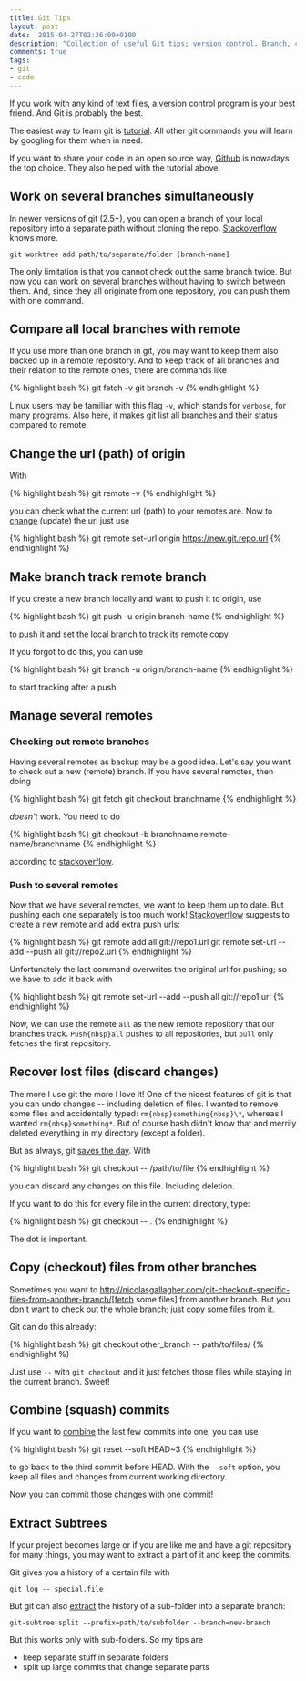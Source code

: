 ```yaml
---
title: Git Tips
layout: post
date: '2015-04-27T02:36:00+0100'
description: "Collection of useful Git tips; version control. Branch, commit, remote."
comments: true
tags:
- git
- code
---
```


If you work with any kind of text files, a version control program is
your best friend. And Git is probably the best.

The easiest way to learn git is [tutorial](https://try.github.io). All other git commands you will learn by googling for them when in need.

If you want to share your code in an open source way, [Github](https://github.com/) is nowadays the top choice. They also helped with the tutorial above.


## Work on several branches simultaneously

In newer versions of git (2.5+), you can open a branch of your local repository
into a separate path without cloning the repo. [Stackoverflow](http://stackoverflow.com/questions/6270193/multiple-working-directories-with-git/30185564#30185564) knows more.

    git worktree add path/to/separate/folder [branch-name]

The only limitation is that you cannot check out the same branch twice. But now
you can work on several branches without having to switch between them. And,
since they all originate from one repository, you can push them with one
command.


## Compare all local branches with remote

If you use more than one branch in git, you may want to keep them also
backed up in a remote repository. And to keep track of all branches and
their relation to the remote ones, there are commands like

{% highlight bash %}
git fetch -v
git branch -v
{% endhighlight %}

Linux users may be familiar with this flag `-v`, which stands for
`verbose`, for many programs. Also here, it makes git list all branches
and their status compared to remote.



## Change the url (path) of origin

With

{% highlight bash %}
git remote -v
{% endhighlight %}

you can check what the current url (path) to your remotes are. Now to
[change](https://help.github.com/articles/changing-a-remote-s-url/)
(update) the url just use

{% highlight bash %}
git remote set-url origin https://new.git.repo.url
{% endhighlight %}



## Make branch track remote branch

If you create a new branch locally and want to push it to origin, use

{% highlight bash %}
git push -u origin branch-name
{% endhighlight %}

to push it and set the local branch to
[track](http://stackoverflow.com/questions/520650/make-an-existing-git-branch-track-a-remote-branch/2286030#2286030)
its remote copy.

If you forgot to do this, you can use

{% highlight bash %}
git branch -u origin/branch-name
{% endhighlight %}

to start tracking after a push.


## Manage several remotes

### Checking out remote branches

Having several remotes as backup may be a good idea. Let's say you want to check
out a new (remote) branch. If you have several remotes, then doing

{% highlight bash %}
git fetch
git checkout branchname
{% endhighlight %}

*doesn't* work. You need to do

{% highlight bash %}
git checkout -b branchname remote-name/branchname
{% endhighlight %}

according to [stackoverflow](http://stackoverflow.com/questions/1783405/how-to-check-out-a-remote-git-branch).

### Push to several remotes

Now that we have several remotes, we want to keep them up to date. But pushing
each one separately is too much work!
[Stackoverflow](http://stackoverflow.com/questions/14290113/git-pushing-code-to-two-remotes)
suggests to create a new remote and add extra push urls:

{% highlight bash %}
git remote add all git://repo1.url
git remote set-url --add --push all git://repo2.url
{% endhighlight %}

Unfortunately the last command overwrites the original url for pushing; so we
have to add it back with

{% highlight bash %}
git remote set-url --add --push all git://repo1.url
{% endhighlight %}

Now, we can use the remote `all` as the new remote repository that our branches
track. `Push{nbsp}all` pushes to all repositories, but `pull` only fetches the
first repository.


## Recover lost files (discard changes)

The more I use git the more I love it! One of the nicest features of git is that
you can undo changes -- including deletion of files. I wanted to remove some
files and accidentally typed: `rm{nbsp}something{nbsp}\*`, whereas I wanted
`rm{nbsp}something*`. But of course bash didn't know that and merrily deleted
everything in my directory (except a folder).

But as always, git
[saves the day](http://stackoverflow.com/questions/52704/how-do-you-discard-unstaged-changes-in-git). With

{% highlight bash %}
git checkout -- /path/to/file
{% endhighlight %}

you can discard any changes on this file. Including deletion.

If you want to do this for every file in the current directory, type:

{% highlight bash %}
git checkout -- .
{% endhighlight %}

The dot is important.



## Copy (checkout) files from other branches

Sometimes you want to
http://nicolasgallagher.com/git-checkout-specific-files-from-another-branch/[fetch
some files] from another branch. But you don't want to check out the
whole branch; just copy some files from it.

Git can do this already:

{% highlight bash %}
git checkout other_branch -- path/to/files/
{% endhighlight %}

Just use `--` with `git checkout` and it just fetches those files while
staying in the current branch. Sweet!



## Combine (squash) commits

If you want to
[combine](http://stackoverflow.com/questions/5189560/squash-my-last-x-commits-together-using-git/5201642#5201642)
the last few commits into one, you can use

{% highlight bash %}
git reset --soft HEAD~3
{% endhighlight %}

to go back to the third commit before HEAD. With the `--soft` option,
you keep all files and changes from current working directory.

Now you can commit those changes with one commit!



## Extract Subtrees

If your project becomes large or if you are like me and have a git
repository for many things, you may want to extract a part of it and
keep the commits.

Git gives you a history of a certain file with

    git log -- special.file

But git can also
[extract](https://ariya.io/2014/07/extracting-parts-of-git-repository-and-keeping-the-history) the history of a sub-folder into a separate branch:

    git-subtree split --prefix=path/to/subfolder --branch=new-branch

But this works only with sub-folders. So my tips are

* keep separate stuff in separate folders
* split up large commits that change separate parts
